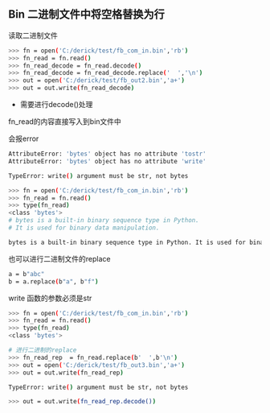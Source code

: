 
## Bin 二进制文件中将空格替换为行

读取二进制文件

```bash
>>> fn = open('C:/derick/test/fb_com_in.bin','rb')
>>> fn_read = fn.read()
>>> fn_read_decode = fn_read.decode()
>>> fn_read_decode = fn_read_decode.replace('  ','\n')
>>> out = open('C:/derick/test/fb_out2.bin','a+')
>>> out = out.write(fn_read_decode)
```

- 需要进行decode()处理

fn_read的内容直接写入到bin文件中

会报error

```bash
AttributeError: 'bytes' object has no attribute 'tostr'
AttributeError: 'bytes' object has no attribute 'write'

TypeError: write() argument must be str, not bytes
```

```bash
>>> fn = open('C:/derick/test/fb_com_in.bin','rb')
>>> fn_read = fn.read()
>>> type(fn_read)
<class 'bytes'>
# bytes is a built-in binary sequence type in Python. 
# It is used for binary data manipulation.
```

```bash
bytes is a built-in binary sequence type in Python. It is used for binary data manipulation.
```

也可以进行二进制文件的replace

```bash
a = b"abc"
b = a.replace(b"a", b"f")
```

write 函数的参数必须是str

```bash
>>> fn = open('C:/derick/test/fb_com_in.bin','rb')
>>> fn_read = fn.read()
>>> type(fn_read)
<class 'bytes'>

# 进行二进制的replace
>>> fn_read_rep  = fn_read.replace(b'  ',b'\n')
>>> out = open('C:/derick/test/fb_out3.bin','a+')
>>> out = out.write(fn_read_rep)

TypeError: write() argument must be str, not bytes

>>> out = out.write(fn_read_rep.decode())
```